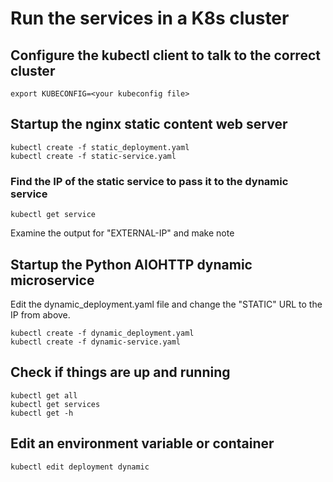 
# Run the services in a K8s cluster

## Configure the kubectl client to talk to the correct cluster

~~~~
export KUBECONFIG=<your kubeconfig file>
~~~~

## Startup the nginx static content web server
~~~~
kubectl create -f static_deployment.yaml
kubectl create -f static-service.yaml
~~~~~

### Find the IP of the static service to pass it to the dynamic service
~~~~
kubectl get service
~~~~
Examine the output for "EXTERNAL-IP" and make note


## Startup the Python AIOHTTP dynamic microservice

Edit the dynamic_deployment.yaml file and change the "STATIC" URL to the IP from above.
~~~~
kubectl create -f dynamic_deployment.yaml
kubectl create -f dynamic-service.yaml
~~~~


## Check if things are up and running

~~~~~
kubectl get all
kubectl get services
kubectl get -h
~~~~~

## Edit an environment variable or container
~~~~~
kubectl edit deployment dynamic
~~~~~
